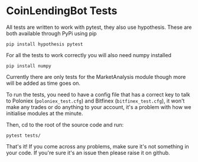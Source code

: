 # CoinLendingBot Tests

All tests are written to work with pytest, they also use hypothesis. These are both available through PyPi using pip

`pip install hypothesis pytest`

For all the tests to work correctly you will also need numpy installed

`pip install numpy`

Currently there are only tests for the MarketAnalysis module though more will be added as time goes on.

To run the tests, you need to have a config file that has a correct key to talk to Poloniex (``poloniex_test.cfg``) and
Bitfinex (``bitfinex_test.cfg``), it won't make any trades or do anything to your account, it's a problem with how we
initialise modules at the minute.

Then, cd to the root of the source code and run:

`pytest tests/`

That's it! If you come across any problems, make sure it's not something in your code. If you're sure it's an issue then please raise it on github.

